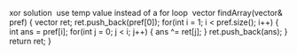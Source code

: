 xor solution
​
use temp value instead of a for loop
​
vector<int> findArray(vector<int>& pref) {
vector<int> ret;
ret.push_back(pref[0]);
for(int i = 1; i < pref.size(); i++) {
int ans = pref[i];
for(int j = 0; j < i; j++) {
ans ^= ret[j];
}
ret.push_back(ans);
}
return ret;
}